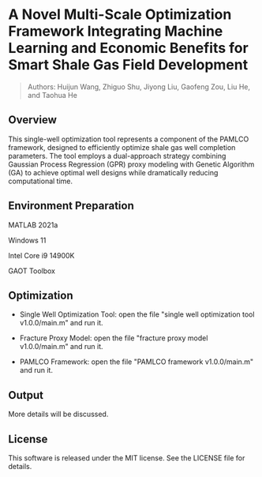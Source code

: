 # A Novel Multi-Scale Optimization Framework Integrating Machine Learning and Economic Benefits for Smart Shale Gas Field Development

> Authors: Huijun Wang, Zhiguo Shu, Jiyong Liu, Gaofeng Zou, Liu He, and Taohua He

## Overview
This single-well optimization tool represents a component of the PAMLCO framework, designed to efficiently optimize shale gas well completion parameters. The tool employs a dual-approach strategy combining Gaussian Process Regression (GPR) proxy modeling with Genetic Algorithm (GA) to achieve optimal well designs while dramatically reducing computational time.


## Environment Preparation
MATLAB 2021a

Windows 11

Intel Core i9 14900K

GAOT Toolbox

## Optimization

- Single Well Optimization Tool: open the file "single well optimization tool v1.0.0/main.m" and run it.

- Fracture Proxy Model: open the file "fracture proxy model v1.0.0/main.m" and run it.

- PAMLCO Framework: open the file "PAMLCO framework v1.0.0/main.m" and run it.

## Output
More details will be discussed.

## License
This software is released under the MIT license. See the LICENSE file for details.


